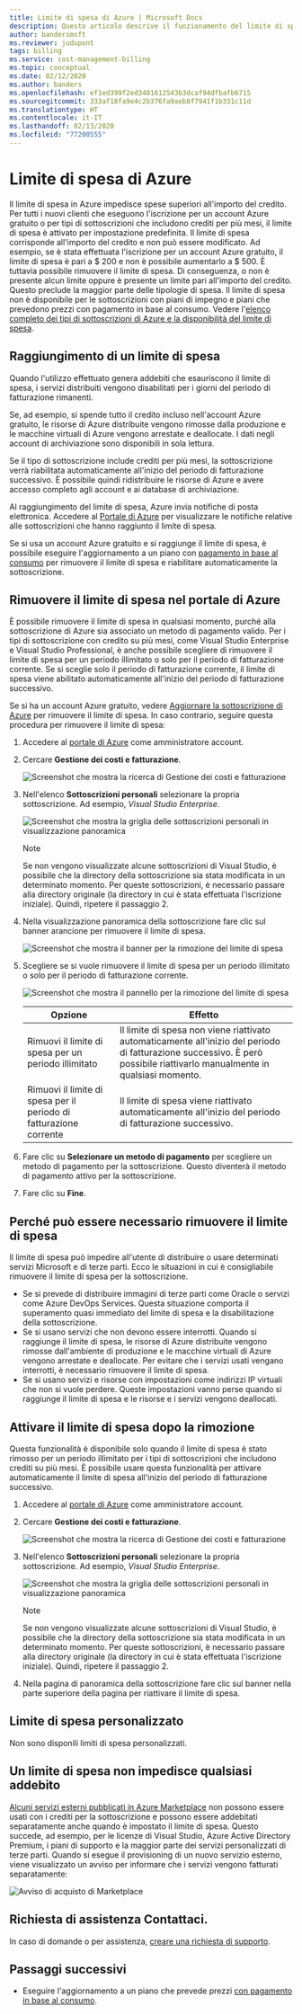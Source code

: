 ```yaml
---
title: Limite di spesa di Azure | Microsoft Docs
description: Questo articolo descrive il funzionamento del limite di spesa di Azure e spiega come rimuoverlo.
author: bandersmsft
ms.reviewer: judupont
tags: billing
ms.service: cost-management-billing
ms.topic: conceptual
ms.date: 02/12/2020
ms.author: banders
ms.openlocfilehash: ef1ed399f2ed3401612543b3dcaf94dfbafb6715
ms.sourcegitcommit: 333af18fa9e4c2b376fa9aeb8f7941f1b331c11d
ms.translationtype: HT
ms.contentlocale: it-IT
ms.lasthandoff: 02/13/2020
ms.locfileid: "77200555"
---
```

# <a name="azure-spending-limit"></a>Limite di spesa di Azure

Il limite di spesa in Azure impedisce spese superiori all'importo del credito. Per tutti i nuovi clienti che eseguono l'iscrizione per un account Azure gratuito o per tipi di sottoscrizioni che includono crediti per più mesi, il limite di spesa è attivato per impostazione predefinita. Il limite di spesa corrisponde all'importo del credito e non può essere modificato. Ad esempio, se è stata effettuata l'iscrizione per un account Azure gratuito, il limite di spesa è pari a $ 200 e non è possibile aumentarlo a $ 500. È tuttavia possibile rimuovere il limite di spesa. Di conseguenza, o non è presente alcun limite oppure è presente un limite pari all'importo del credito. Questo preclude la maggior parte delle tipologie di spesa. Il limite di spesa non è disponibile per le sottoscrizioni con piani di impegno e piani che prevedono prezzi con pagamento in base al consumo. Vedere l'[elenco completo dei tipi di sottoscrizioni di Azure e la disponibilità del limite di spesa](https://azure.microsoft.com/support/legal/offer-details/).

## <a name="reaching-a-spending-limit"></a>Raggiungimento di un limite di spesa

Quando l'utilizzo effettuato genera addebiti che esauriscono il limite di spesa, i servizi distribuiti vengono disabilitati per i giorni del periodo di fatturazione rimanenti.

Se, ad esempio, si spende tutto il credito incluso nell'account Azure gratuito, le risorse di Azure distribuite vengono rimosse dalla produzione e le macchine virtuali di Azure vengono arrestate e deallocate. I dati negli account di archiviazione sono disponibili in sola lettura.

Se il tipo di sottoscrizione include crediti per più mesi, la sottoscrizione verrà riabilitata automaticamente all'inizio del periodo di fatturazione successivo. È possibile quindi ridistribuire le risorse di Azure e avere accesso completo agli account e ai database di archiviazione.

Al raggiungimento del limite di spesa, Azure invia notifiche di posta elettronica. Accedere al [Portale di Azure](https://portal.azure.com/#blade/Microsoft_Azure_Billing/SubscriptionsBlade) per visualizzare le notifiche relative alle sottoscrizioni che hanno raggiunto il limite di spesa.

Se si usa un account Azure gratuito e si raggiunge il limite di spesa, è possibile eseguire l'aggiornamento a un piano con [pagamento in base al consumo](upgrade-azure-subscription.md) per rimuovere il limite di spesa e riabilitare automaticamente la sottoscrizione.

## <a name="remove-the-spending-limit-in-azure-portal"></a>Rimuovere il limite di spesa nel portale di Azure

È possibile rimuovere il limite di spesa in qualsiasi momento, purché alla sottoscrizione di Azure sia associato un metodo di pagamento valido. Per i tipi di sottoscrizione con credito su più mesi, come Visual Studio Enterprise e Visual Studio Professional, è anche possibile scegliere di rimuovere il limite di spesa per un periodo illimitato o solo per il periodo di fatturazione corrente. Se si sceglie solo il periodo di fatturazione corrente, il limite di spesa viene abilitato automaticamente all'inizio del periodo di fatturazione successivo.

Se si ha un account Azure gratuito, vedere [Aggiornare la sottoscrizione di Azure](upgrade-azure-subscription.md) per rimuovere il limite di spesa. In caso contrario, seguire questa procedura per rimuovere il limite di spesa:

<a id="remove"></a>

1. Accedere al [portale di Azure](https://portal.azure.com) come amministratore account.
1. Cercare **Gestione dei costi e fatturazione**.

    ![Screenshot che mostra la ricerca di Gestione dei costi e fatturazione ](./media/spending-limit/search-bar.png)

1. Nell'elenco **Sottoscrizioni personali** selezionare la propria sottoscrizione. Ad esempio, *Visual Studio Enterprise*.

   ![Screenshot che mostra la griglia delle sottoscrizioni personali in visualizzazione panoramica](./media/spending-limit/cost-management-overview-msdn-x.png)

    > [!NOTE]
    > Se non vengono visualizzate alcune sottoscrizioni di Visual Studio, è possibile che la directory della sottoscrizione sia stata modificata in un determinato momento. Per queste sottoscrizioni, è necessario passare alla directory originale (la directory in cui è stata effettuata l'iscrizione iniziale). Quindi, ripetere il passaggio 2.

1. Nella visualizzazione panoramica della sottoscrizione fare clic sul banner arancione per rimuovere il limite di spesa.

    ![Screenshot che mostra il banner per la rimozione del limite di spesa](./media/spending-limit/msdn-remove-spending-limit-banner-x.png)

1. Scegliere se si vuole rimuovere il limite di spesa per un periodo illimitato o solo per il periodo di fatturazione corrente.

      ![Screenshot che mostra il pannello per la rimozione del limite di spesa](./media/spending-limit/remove-spending-limit-blade-x.png)

      | Opzione | Effetto |
      | --- | --- |
      | Rimuovi il limite di spesa per un periodo illimitato | Il limite di spesa non viene riattivato automaticamente all'inizio del periodo di fatturazione successivo. È però possibile riattivarlo manualmente in qualsiasi momento. |
      | Rimuovi il limite di spesa per il periodo di fatturazione corrente | Il limite di spesa viene riattivato automaticamente all'inizio del periodo di fatturazione successivo. |


1. Fare clic su **Selezionare un metodo di pagamento** per scegliere un metodo di pagamento per la sottoscrizione. Questo diventerà il metodo di pagamento attivo per la sottoscrizione.

1. Fare clic su **Fine**.


## <a name="why-you-might-want-to-remove-the-spending-limit"></a>Perché può essere necessario rimuovere il limite di spesa

Il limite di spesa può impedire all'utente di distribuire o usare determinati servizi Microsoft e di terze parti. Ecco le situazioni in cui è consigliabile rimuovere il limite di spesa per la sottoscrizione.

-  Se si prevede di distribuire immagini di terze parti come Oracle o servizi come Azure DevOps Services. Questa situazione comporta il superamento quasi immediato del limite di spesa e la disabilitazione della sottoscrizione.
- Se si usano servizi che non devono essere interrotti. Quando si raggiunge il limite di spesa, le risorse di Azure distribuite vengono rimosse dall'ambiente di produzione e le macchine virtuali di Azure vengono arrestate e deallocate. Per evitare che i servizi usati vengano interrotti, è necessario rimuovere il limite di spesa.
- Se si usano servizi e risorse con impostazioni come indirizzi IP virtuali che non si vuole perdere. Queste impostazioni vanno perse quando si raggiunge il limite di spesa e le risorse e i servizi vengono deallocati.

## <a name="turn-on-the-spending-limit-after-removing"></a>Attivare il limite di spesa dopo la rimozione

Questa funzionalità è disponibile solo quando il limite di spesa è stato rimosso per un periodo illimitato per i tipi di sottoscrizioni che includono crediti su più mesi. È possibile usare questa funzionalità per attivare automaticamente il limite di spesa all'inizio del periodo di fatturazione successivo.


1. Accedere al [portale di Azure](https://portal.azure.com) come amministratore account.
1. Cercare **Gestione dei costi e fatturazione**.

    ![Screenshot che mostra la ricerca di Gestione dei costi e fatturazione ](./media/spending-limit/search-bar.png)

1. Nell'elenco **Sottoscrizioni personali** selezionare la propria sottoscrizione. Ad esempio, *Visual Studio Enterprise*.

   ![Screenshot che mostra la griglia delle sottoscrizioni personali in visualizzazione panoramica](./media/spending-limit/cost-management-overview-msdn-x.png)

    > [!NOTE]
    > Se non vengono visualizzate alcune sottoscrizioni di Visual Studio, è possibile che la directory della sottoscrizione sia stata modificata in un determinato momento. Per queste sottoscrizioni, è necessario passare alla directory originale (la directory in cui è stata effettuata l'iscrizione iniziale). Quindi, ripetere il passaggio 2.

1. Nella pagina di panoramica della sottoscrizione fare clic sul banner nella parte superiore della pagina per riattivare il limite di spesa.

## <a name="custom-spending-limit"></a>Limite di spesa personalizzato

Non sono disponili limiti di spesa personalizzati.

## <a name="a-spending-limit-doesnt-prevent-all-charges"></a>Un limite di spesa non impedisce qualsiasi addebito

[Alcuni servizi esterni pubblicati in Azure Marketplace](../understand/understand-azure-marketplace-charges.md) non possono essere usati con i crediti per la sottoscrizione e possono essere addebitati separatamente anche quando è impostato il limite di spesa. Questo succede, ad esempio, per le licenze di Visual Studio, Azure Active Directory Premium, i piani di supporto e la maggior parte dei servizi personalizzati di terze parti. Quando si esegue il provisioning di un nuovo servizio esterno, viene visualizzato un avviso per informare che i servizi vengono fatturati separatamente:

![Avviso di acquisto di Marketplace](./media/spending-limit/marketplace-warning01.png)

## <a name="need-help-contact-us"></a>Richiesta di assistenza Contattaci.

In caso di domande o per assistenza, [creare una richiesta di supporto](https://go.microsoft.com/fwlink/?linkid=2083458).

## <a name="next-steps"></a>Passaggi successivi
- Eseguire l'aggiornamento a un piano che prevede prezzi [con pagamento in base al consumo](upgrade-azure-subscription.md).

